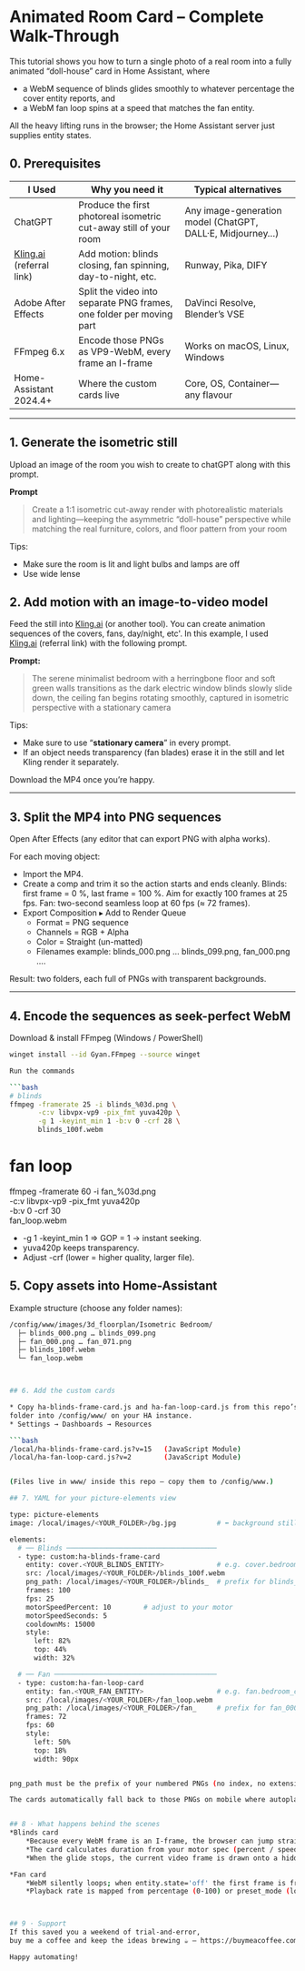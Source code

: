 # Animated Room Card – Complete Walk-Through  


This tutorial shows you how to turn a single photo of a real room into a fully animated “doll-house” card in Home Assistant, where

* a WebM sequence of blinds glides smoothly to whatever percentage the cover entity reports, and
* a WebM fan loop spins at a speed that matches the fan entity.

All the heavy lifting runs in the browser; the Home Assistant server just supplies entity states.



## 0. Prerequisites
| I Used | Why you need it |Typical alternatives|
|------|---------|---------------|
| ChatGPT | Produce the first photoreal isometric cut-away still of your room | Any image-generation model (ChatGPT, DALL·E, Midjourney…)
| [Kling.ai](https://klingai.com/h5-app/invitation?code=7BLZEBP5VTT5) (referral link) | Add motion: blinds closing, fan spinning, day-to-night, etc. | Runway, Pika, DIFY
| Adobe After Effects| Split the video into separate PNG frames, one folder per moving part | DaVinci Resolve, Blender’s VSE
| FFmpeg 6.x | Encode those PNGs as VP9-WebM, every frame an I-frame | Works on macOS, Linux, Windows
| Home-Assistant 2024.4+ | Where the custom cards live | Core, OS, Container—any flavour

---

## 1. Generate the isometric still

Upload an image of the room you wish to create to chatGPT along with this prompt.

**Prompt**

> Create a 1:1 isometric cut-away render with photorealistic materials and lighting—keeping the asymmetric “doll-house” perspective while matching the real furniture, colors, and floor pattern from your room

Tips:
* Make sure the room is lit and light bulbs and lamps are off
* Use wide lense


## 2. Add motion with an image-to-video model
 
Feed the still into [Kling.ai](https://klingai.com/h5-app/invitation?code=7BLZEBP5VTT5) (or another tool). You can create animation sequences of the covers, fans, day/night, etc'. In this example, I used [Kling.ai](https://klingai.com/h5-app/invitation?code=7BLZEBP5VTT5) (referral link) with the following prompt.

**Prompt:**
> The serene minimalist bedroom with a herringbone floor and soft green walls transitions as the dark electric window blinds slowly slide down, the ceiling fan begins rotating smoothly, captured in isometric perspective with a stationary camera



Tips:
* Make sure to use “**stationary camera**” in every prompt.  
* If an object needs transparency (fan blades) erase it in the still and let Kling render it separately.

Download the MP4 once you’re happy.

---

## 3. Split the MP4 into PNG sequences

Open After Effects (any editor that can export PNG with alpha works).

For each moving object:

* Import the MP4.
* Create a comp and trim it so the action starts and ends cleanly.
Blinds: first frame = 0 %, last frame = 100 %. Aim for exactly 100 frames at 25 fps.
Fan: two-second seamless loop at 60 fps (≈ 72 frames).
* Export Composition ▸ Add to Render Queue
	* Format = PNG sequence
	* Channels = RGB + Alpha
	* Color = Straight (un-matted)
	* Filenames example: blinds_000.png … blinds_099.png, fan_000.png ….

Result: two folders, each full of PNGs with transparent backgrounds.


---

## 4. Encode the sequences as seek-perfect WebM

Download & install FFmpeg (Windows / PowerShell)

```bash
winget install --id Gyan.FFmpeg --source winget

Run the commands

```bash
# blinds
ffmpeg -framerate 25 -i blinds_%03d.png \
       -c:v libvpx-vp9 -pix_fmt yuva420p \
       -g 1 -keyint_min 1 -b:v 0 -crf 28 \
       blinds_100f.webm
```

# fan loop
ffmpeg -framerate 60 -i fan_%03d.png \
       -c:v libvpx-vp9 -pix_fmt yuva420p \
       -b:v 0 -crf 30 \
       fan_loop.webm



* -g 1 -keyint_min 1 ⇒ GOP = 1 → instant seeking.
* yuva420p keeps transparency.
* Adjust -crf (lower = higher quality, larger file).


## 5. Copy assets into Home-Assistant

Example structure (choose any folder names):

```bash
/config/www/images/3d_floorplan/Isometric Bedroom/
  ├─ blinds_000.png … blinds_099.png
  ├─ fan_000.png … fan_071.png
  ├─ blinds_100f.webm
  └─ fan_loop.webm



## 6. Add the custom cards

* Copy ha-blinds-frame-card.js and ha-fan-loop-card.js from this repo’s www/
folder into /config/www/ on your HA instance.
* Settings → Dashboards → Resources

```bash
/local/ha-blinds-frame-card.js?v=15   (JavaScript Module)
/local/ha-fan-loop-card.js?v=2        (JavaScript Module)


(Files live in www/ inside this repo – copy them to /config/www.)

## 7. YAML for your picture-elements view

type: picture-elements
image: /local/images/<YOUR_FOLDER>/bg.jpg          # ⬅ background still

elements:
  # ── Blinds ─────────────────────────────────────
  - type: custom:ha-blinds-frame-card
    entity: cover.<YOUR_BLINDS_ENTITY>             # e.g. cover.bedroom_blinds
    src: /local/images/<YOUR_FOLDER>/blinds_100f.webm
    png_path: /local/images/<YOUR_FOLDER>/blinds_  # prefix for blinds_000.png …
    frames: 100
    fps: 25
    motorSpeedPercent: 10        # adjust to your motor
    motorSpeedSeconds: 5
    cooldownMs: 15000
    style:
      left: 82%
      top: 44%
      width: 32%

  # ── Fan ────────────────────────────────────────
  - type: custom:ha-fan-loop-card
    entity: fan.<YOUR_FAN_ENTITY>                  # e.g. fan.bedroom_ceiling
    src: /local/images/<YOUR_FOLDER>/fan_loop.webm
    png_path: /local/images/<YOUR_FOLDER>/fan_     # prefix for fan_000.png …
    frames: 72
    fps: 60
    style:
      left: 50%
      top: 18%
      width: 90px


png_path must be the prefix of your numbered PNGs (no index, no extension).

The cards automatically fall back to those PNGs on mobile where autoplay may be blocked.


## 8 · What happens behind the scenes
*Blinds card
	*Because every WebM frame is an I-frame, the browser can jump straight to frame N.
	*The card calculates duration from your motor spec (percent / speed) and eases the motion with JavaScript requestAnimationFrame.
	*When the glide stops, the current video frame is drawn onto a hidden canvas and shown as a PNG overlay—no “tap-to-play” icon.

*Fan card
	*WebM silently loops; when entity.state='off' the first frame is frozen.
	*Playback rate is mapped from percentage (0-100) or preset_mode (low/medium/high).



## 9 · Support
If this saved you a weekend of trial-and-error,
buy me a coffee and keep the ideas brewing ☕ – https://buymeacoffee.com/tikel

Happy automating!
